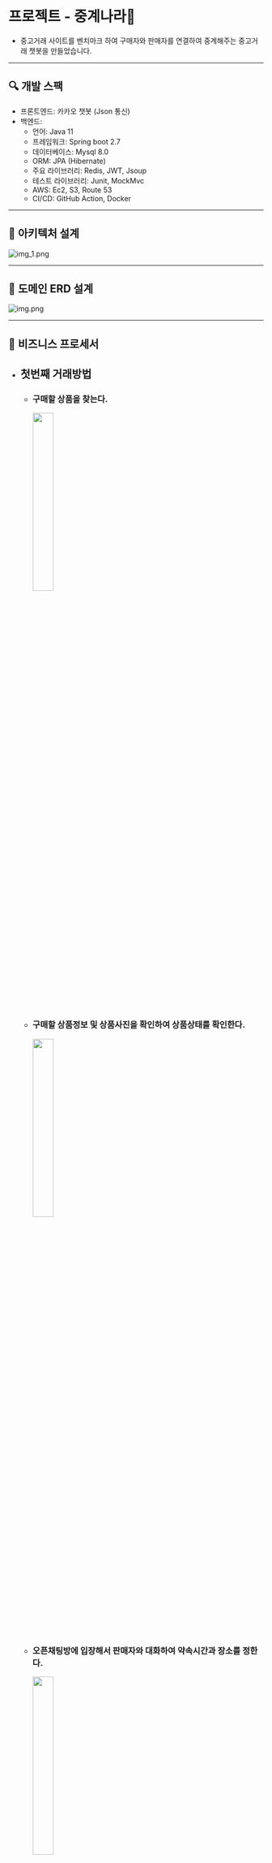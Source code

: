 # 프로젝트 - 중계나라🥕
- 중고거래 사이트를 벤치마크 하여 구매자와 판매자를 연결하여 중계해주는 중고거래 챗봇을 만들었습니다.
---
## 🔍 개발 스팩
- 프론트엔드: 카카오 챗봇 (Json 통신)
- 백엔드:
  - 언어: Java 11
  - 프레임워크: Spring boot 2.7
  - 데이터베이스: Mysql 8.0
  - ORM: JPA (Hibernate)
  - 주요 라이브러리: Redis, JWT, Jsoup
  - 테스트 라이브러리: Junit, MockMvc 
  - AWS: Ec2, S3, Route 53
  - CI/CD: GitHub Action, Docker
---
## 📮 아키텍처 설계
![img_1.png](img_1.png)

---
## 🚀 도메인 ERD 설계
![img.png](img.png)

---
## 🎯 비즈니스 프로세서  
- ## 첫번째 거래방법
  - ### 구매할 상품을 찾는다.
    <img src="img_2.png" width="30%" height="30%"/>
  - ### 구매할 상품정보 및 상품사진을 확인하여 상품상태를 확인한다.
    <img src="img_3.png" width="30%" height="30%"/>
  - ### 오픈채팅방에 입장해서 판매자와 대화하여 약속시간과 장소를 정한다.
    <img src="img_4.png" width="30%" height="30%"/>
  - ### 판매자는 약속시간까지 판매상품을 예약상태로 변경한다.
    <img src="img_5.png" width="30%" height="30%"/>
    <img src="img_6.png" width="30%" height="30%"/>
  - ### 약속시간에 장소에 가서 판매자와 구매자가 직접 거래를 한다.
  - ### 거래가 완료된 후 판매자는 예약상품을 판매완료 상태로 변경한다.
    <img src="img_7.png" width="30%" height="30%"/>

- ## 두번째 거래방법
  - ### 구매할 상품을 찾는다.
     <img src="img_2.png" width="30%" height="30%"/>
  - ### 구매할 상품정보 및 상품 이미지를 확인한다.
     <img src="img_3.png" width="30%" height="30%"/>
  - ### 카카오페이 결제를 한다.
     <img src="img_8.png" width="30%" height="30%"/>
     <img src="img_9.png" width="30%" height="30%"/>
     <img src="img_10.png" width="30%" height="30%"/>
  - ### 판매자는 운송장번호를 필수로 입력해야 구매확정 버튼이 활성화 되어 구매자가 구매확정을 할 수 있다.
  - ### 운송장번호가 입력되고 상품을 정상적으로 받은 후 구매확정을 한다 구매확정이 되면 판매확정 버튼이 활성화 된다. 
  - ### 구매확정이 되면 판매자는 최종적으로 판매확정을 하여 거래완료가 되고 상품은 판매완료 상태로 된다.
     <img src="img_11.png" width="30%" height="30%"/>
     <img src="img_12.png" width="30%" height="30%"/>
     <img src="img_13.png" width="30%" height="30%"/>


